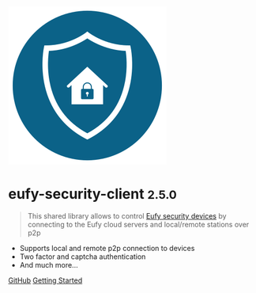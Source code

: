 ![logo](_media/eufy-security-client.png)

# eufy-security-client <small>2.5.0</small>

> This shared library allows to control [Eufy security devices](https://us.eufylife.com/collections/security) by connecting to the Eufy cloud servers and local/remote stations over p2p

- Supports local and remote p2p connection to devices
- Two factor and captcha authentication
- And much more...

[GitHub](https://github.com/bropat/eufy-security-client/)
[Getting Started](#eufy-security-client)